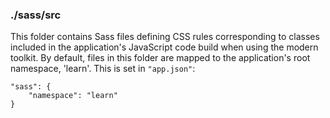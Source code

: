 ### ./sass/src

This folder contains Sass files defining CSS rules corresponding to classes
included in the application's JavaScript code build when using the modern toolkit.
By default, files in this folder are mapped to the application's root namespace, 'learn'.
This is set in `"app.json"`:

    "sass": {
        "namespace": "learn"
    }